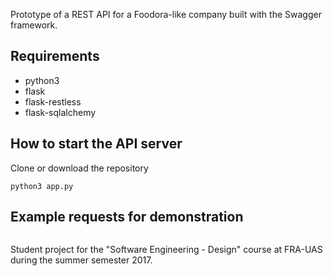 Prototype of a REST API for a Foodora-like company built with the Swagger framework.

## Requirements
* python3
* flask
* flask-restless
* flask-sqlalchemy

## How to start the API server
Clone or download the repository
```cd food-delivery-flask-restless/
python3 app.py
```

## Example requests for demonstration
```python3 example-requests.py
```



Student project for the "Software Engineering - Design" course at FRA-UAS during the summer semester 2017.
